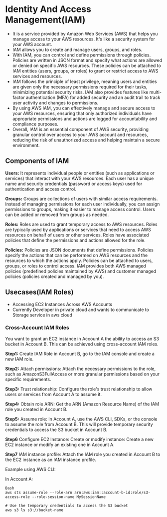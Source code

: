 # Identity And Access Management(IAM)

- It is a service provided by Amazon Web Services (AWS) that helps you manage access to your AWS resources. It's like a security system for your AWS account.
- IAM allows you to create and manage users, groups, and roles.
- With IAM, you can control and define permissions through policies. Policies are written in JSON format and specify what actions are allowed or denied on specific AWS resources. These policies can be attached to IAM entities (users, groups, or roles) to grant or restrict access to AWS services and resources.
- IAM follows the principle of least privilege, meaning users and entities are given only the necessary permissions required for their tasks, minimizing potential security risks. IAM also provides features like multi-factor authentication (MFA) for added security and an audit trail to track user activity and changes to permissions.
- By using AWS IAM, you can effectively manage and secure access to your AWS resources, ensuring that only authorized individuals have appropriate permissions and actions are logged for accountability and compliance purposes.
- Overall, IAM is an essential component of AWS security, providing granular control over access to your AWS account and resources, reducing the risk of unauthorized access and helping maintain a secure environment.

## Components of IAM 

**Users:** It represents individual people or entities (such as applications or services) that interact with your AWS resources. Each user has a unique name and security credentials (password or access keys) used for authentication and access control.

**Groups:** Groups are collections of users with similar access requirements. Instead of managing permissions for each user individually, you can assign permissions to groups, making it easier to manage access control. Users can be added or removed from groups as needed.

**Roles:** Roles are used to grant temporary access to AWS resources. Roles are typically used by applications or services that need to access AWS resources on behalf of users or other services. Roles have associated policies that define the permissions and actions allowed for the role.

**Policies:** Policies are JSON documents that define permissions. Policies specify the actions that can be performed on AWS resources and the resources to which the actions apply. Policies can be attached to users, groups, or roles to control access. IAM provides both AWS managed policies (predefined policies maintained by AWS) and customer managed policies (policies created and managed by you).

## Usecases(IAM Roles)

- Accessing EC2 Instances Across AWS Accounts
- Currently Developer in private cloud and wants to communicate to Storage service in aws cloud

### Cross-Account IAM Roles

You want to grant an EC2 instance in Account A the ability to access an S3 bucket in Account B. This can be achieved using cross-account IAM roles.

**Step1:** Create IAM Role in Account B, go to the IAM console and create a new IAM role.

**Step2:** Attach permissions: Attach the necessary permissions to the role, such as AmazonS3FullAccess or more granular permissions based on your specific requirements.

**Step3:** Trust relationship: Configure the role's trust relationship to allow users or services from Account A to assume it.

**Step4:** Obtain role ARN: Get the ARN (Amazon Resource Name) of the IAM role you created in Account B.

**Step5:** Assume role: In Account A, use the AWS CLI, SDKs, or the console to assume the role from Account B. This will provide temporary security credentials to access the S3 bucket in Account B.

**Step6** Configure EC2 Instance: Create or modify instance: Create a new EC2 instance or modify an existing one in Account A.

**Step7** IAM instance profile: Attach the IAM role you created in Account B to the EC2 instance as an IAM instance profile.

Example using AWS CLI:

In Account A:
```
Bash
aws sts assume-role --role-arn arn:aws:iam::account-b-id:role/s3-access-role --role-session-name MySessionName

# Use the temporary credentials to access the S3 bucket
aws s3 ls s3://bucket-name
```
